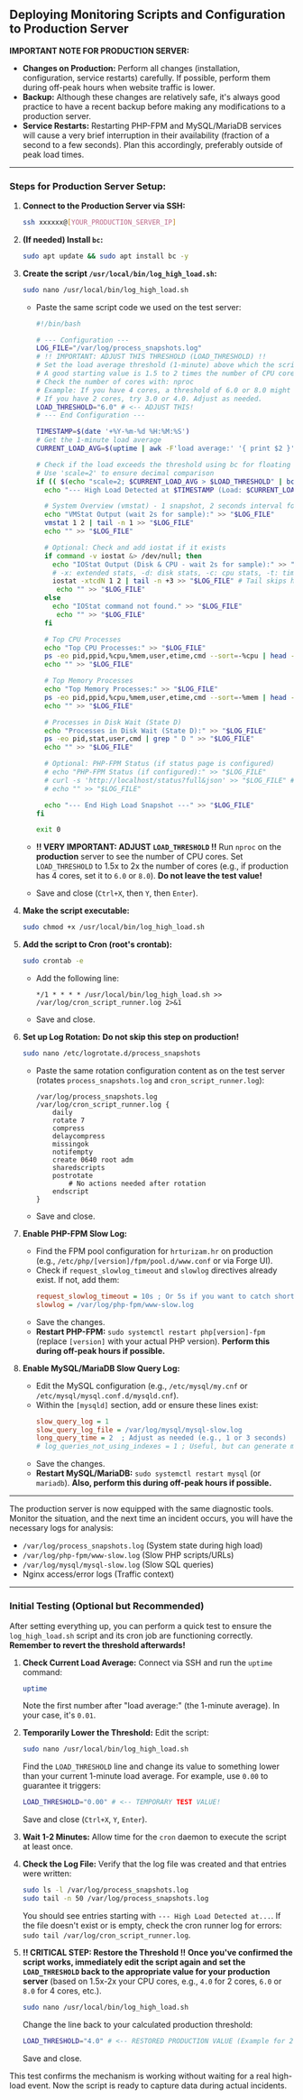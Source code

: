 ## Deploying Monitoring Scripts and Configuration to Production Server

**IMPORTANT NOTE FOR PRODUCTION SERVER:**

*   **Changes on Production:** Perform all changes (installation, configuration, service restarts) carefully. If possible, perform them during off-peak hours when website traffic is lower.
*   **Backup:** Although these changes are relatively safe, it's always good practice to have a recent backup before making any modifications to a production server.
*   **Service Restarts:** Restarting PHP-FPM and MySQL/MariaDB services will cause a very brief interruption in their availability (fraction of a second to a few seconds). Plan this accordingly, preferably outside of peak load times.

---

### Steps for Production Server Setup:

1.  **Connect to the Production Server via SSH:**
    ```bash
    ssh xxxxxx@[YOUR_PRODUCTION_SERVER_IP]
    ```

2.  **(If needed) Install `bc`:**
    ```bash
    sudo apt update && sudo apt install bc -y
    ```

3.  **Create the script `/usr/local/bin/log_high_load.sh`:**
    ```bash
    sudo nano /usr/local/bin/log_high_load.sh
    ```
    *   Paste the same script code we used on the test server:

        ```bash
        #!/bin/bash

        # --- Configuration ---
        LOG_FILE="/var/log/process_snapshots.log"
        # !! IMPORTANT: ADJUST THIS THRESHOLD (LOAD_THRESHOLD) !!
        # Set the load average threshold (1-minute) above which the script will log details.
        # A good starting value is 1.5 to 2 times the number of CPU cores on your server.
        # Check the number of cores with: nproc
        # Example: If you have 4 cores, a threshold of 6.0 or 8.0 might be a good start.
        # If you have 2 cores, try 3.0 or 4.0. Adjust as needed.
        LOAD_THRESHOLD="6.0" # <-- ADJUST THIS!
        # --- End Configuration ---

        TIMESTAMP=$(date '+%Y-%m-%d %H:%M:%S')
        # Get the 1-minute load average
        CURRENT_LOAD_AVG=$(uptime | awk -F'load average:' '{ print $2 }' | awk '{ print $1 }' | sed 's/,//')

        # Check if the load exceeds the threshold using bc for floating point comparison
        # Use 'scale=2' to ensure decimal comparison
        if (( $(echo "scale=2; $CURRENT_LOAD_AVG > $LOAD_THRESHOLD" | bc -l) )); then
          echo "--- High Load Detected at $TIMESTAMP (Load: $CURRENT_LOAD_AVG) ---" >> "$LOG_FILE"

          # System Overview (vmstat) - 1 snapshot, 2 seconds interval for a better average
          echo "VMStat Output (wait 2s for sample):" >> "$LOG_FILE"
          vmstat 1 2 | tail -n 1 >> "$LOG_FILE"
          echo "" >> "$LOG_FILE"

          # Optional: Check and add iostat if it exists
          if command -v iostat &> /dev/null; then
            echo "IOStat Output (Disk & CPU - wait 2s for sample):" >> "$LOG_FILE"
            # -x: extended stats, -d: disk stats, -c: cpu stats, -t: timestamp, -N: LVM mapping, 1 2: 1 sec interval, 2 counts
            iostat -xtcdN 1 2 | tail -n +3 >> "$LOG_FILE" # Tail skips headers
             echo "" >> "$LOG_FILE"
          else
            echo "IOStat command not found." >> "$LOG_FILE"
             echo "" >> "$LOG_FILE"
          fi

          # Top CPU Processes
          echo "Top CPU Processes:" >> "$LOG_FILE"
          ps -eo pid,ppid,%cpu,%mem,user,etime,cmd --sort=-%cpu | head -n 20 >> "$LOG_FILE" # Increased to 20
          echo "" >> "$LOG_FILE"

          # Top Memory Processes
          echo "Top Memory Processes:" >> "$LOG_FILE"
          ps -eo pid,ppid,%cpu,%mem,user,etime,cmd --sort=-%mem | head -n 20 >> "$LOG_FILE" # Increased to 20
          echo "" >> "$LOG_FILE"

          # Processes in Disk Wait (State D)
          echo "Processes in Disk Wait (State D):" >> "$LOG_FILE"
          ps -eo pid,stat,user,cmd | grep " D " >> "$LOG_FILE"
          echo "" >> "$LOG_FILE"

          # Optional: PHP-FPM Status (if status page is configured)
          # echo "PHP-FPM Status (if configured):" >> "$LOG_FILE"
          # curl -s 'http://localhost/status?full&json' >> "$LOG_FILE" # Example, needs adjustment
          # echo "" >> "$LOG_FILE"

          echo "--- End High Load Snapshot ---" >> "$LOG_FILE"
        fi

        exit 0
        ```
    *   **!! VERY IMPORTANT: ADJUST `LOAD_THRESHOLD` !!** Run `nproc` on the **production** server to see the number of CPU cores. Set `LOAD_THRESHOLD` to 1.5x to 2x the number of cores (e.g., if production has 4 cores, set it to `6.0` or `8.0`). **Do not leave the test value!**
    *   Save and close (`Ctrl+X`, then `Y`, then `Enter`).

4.  **Make the script executable:**
    ```bash
    sudo chmod +x /usr/local/bin/log_high_load.sh
    ```

5.  **Add the script to Cron (root's crontab):**
    ```bash
    sudo crontab -e
    ```
    *   Add the following line:
        ```crontab
        */1 * * * * /usr/local/bin/log_high_load.sh >> /var/log/cron_script_runner.log 2>&1
        ```
    *   Save and close.

6.  **Set up Log Rotation:** **Do not skip this step on production!**
    ```bash
    sudo nano /etc/logrotate.d/process_snapshots
    ```
    *   Paste the same rotation configuration content as on the test server (rotates `process_snapshots.log` and `cron_script_runner.log`):
        ```
        /var/log/process_snapshots.log
        /var/log/cron_script_runner.log {
            daily
            rotate 7
            compress
            delaycompress
            missingok
            notifempty
            create 0640 root adm
            sharedscripts
            postrotate
                # No actions needed after rotation
            endscript
        }
        ```
    *   Save and close.

7.  **Enable PHP-FPM Slow Log:**
    *   Find the FPM pool configuration for `hrturizam.hr` on production (e.g., `/etc/php/[version]/fpm/pool.d/www.conf` or via Forge UI).
    *   Check if `request_slowlog_timeout` and `slowlog` directives already exist. If not, add them:
        ```ini
        request_slowlog_timeout = 10s ; Or 5s if you want to catch shorter delays
        slowlog = /var/log/php-fpm/www-slow.log
        ```
    *   Save the changes.
    *   **Restart PHP-FPM:** `sudo systemctl restart php[version]-fpm` (replace `[version]` with your actual PHP version). **Perform this during off-peak hours if possible.**

8.  **Enable MySQL/MariaDB Slow Query Log:**
    *   Edit the MySQL configuration (e.g., `/etc/mysql/my.cnf` or `/etc/mysql/mysql.conf.d/mysqld.cnf`).
    *   Within the `[mysqld]` section, add or ensure these lines exist:
        ```ini
        slow_query_log = 1
        slow_query_log_file = /var/log/mysql/mysql-slow.log
        long_query_time = 2  ; Adjust as needed (e.g., 1 or 3 seconds)
        # log_queries_not_using_indexes = 1 ; Useful, but can generate many logs
        ```
    *   Save the changes.
    *   **Restart MySQL/MariaDB:** `sudo systemctl restart mysql` (or `mariadb`). **Also, perform this during off-peak hours if possible.**

---

The production server is now equipped with the same diagnostic tools. Monitor the situation, and the next time an incident occurs, you will have the necessary logs for analysis:

*   `/var/log/process_snapshots.log` (System state during high load)
*   `/var/log/php-fpm/www-slow.log` (Slow PHP scripts/URLs)
*   `/var/log/mysql/mysql-slow.log` (Slow SQL queries)
*   Nginx access/error logs (Traffic context)

---

### Initial Testing (Optional but Recommended)

After setting everything up, you can perform a quick test to ensure the `log_high_load.sh` script and its cron job are functioning correctly. **Remember to revert the threshold afterwards!**

1.  **Check Current Load Average:**
    Connect via SSH and run the `uptime` command:
    ```bash
    uptime
    ```
    Note the first number after "load average:" (the 1-minute average). In your case, it's `0.01`.

2.  **Temporarily Lower the Threshold:**
    Edit the script:
    ```bash
    sudo nano /usr/local/bin/log_high_load.sh
    ```
    Find the `LOAD_THRESHOLD` line and change its value to something lower than your current 1-minute load average. For example, use `0.00` to guarantee it triggers:
    ```bash
    LOAD_THRESHOLD="0.00" # <-- TEMPORARY TEST VALUE!
    ```
    Save and close (`Ctrl+X`, `Y`, `Enter`).

3.  **Wait 1-2 Minutes:**
    Allow time for the `cron` daemon to execute the script at least once.

4.  **Check the Log File:**
    Verify that the log file was created and that entries were written:
    ```bash
    sudo ls -l /var/log/process_snapshots.log
    sudo tail -n 50 /var/log/process_snapshots.log
    ```
    You should see entries starting with `--- High Load Detected at...`. If the file doesn't exist or is empty, check the cron runner log for errors: `sudo tail /var/log/cron_script_runner.log`.

5.  **!! CRITICAL STEP: Restore the Threshold !!**
    **Once you've confirmed the script works, immediately edit the script again and set the `LOAD_THRESHOLD` back to the appropriate value for your production server** (based on 1.5x-2x your CPU cores, e.g., `4.0` for 2 cores, `6.0` or `8.0` for 4 cores, etc.).
    ```bash
    sudo nano /usr/local/bin/log_high_load.sh
    ```
    Change the line back to your calculated production threshold:
    ```bash
    LOAD_THRESHOLD="4.0" # <-- RESTORED PRODUCTION VALUE (Example for 2 cores)
    ```
    Save and close.

This test confirms the mechanism is working without waiting for a real high-load event. Now the script is ready to capture data during actual incidents.